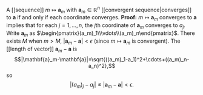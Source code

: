 A [[sequence]] $m\mapsto\mathbf{a}_m$ with $\mathbf{a}_m\in\mathbb{R}^n$ [[convergent sequence|converges]] to $\mathbf{a}$ if and only if each coordinate converges.
	**Proof:** $m\mapsto\mathbf{a}_m$ converges to $\mathbf{a}$ implies that for each $j=1,...,n$, the $j$th coordinate of $\mathbf{a}_m$ converges to $a_j$.
	Write $\mathbf{a}_m$ as $\begin{pmatrix}(a_m)_1\\\vdots\\(a_m)_n\end{pmatrix}$. There exists $M$ when $m\gt M$, $|\mathbf{a}_m-\mathbf{a}|\lt\epsilon$ (since $m\mapsto\mathbf{a}_m$ is convergent). The [[length of vector]] $\mathbf{a}_m-\mathbf{a}$ is $$|\mathbf{a}_m-\mathbf{a}|=\sqrt{((a_m)_1-a_1)^2+\cdots+((a_m)_n-a_n)^2},$$so $$|(a_m)_j-a_j|\le|\mathbf{a}_m-\mathbf{a}|\lt\epsilon.$$